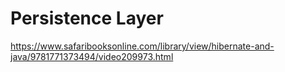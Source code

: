 # Persistence Layer

https://www.safaribooksonline.com/library/view/hibernate-and-java/9781771373494/video209973.html

